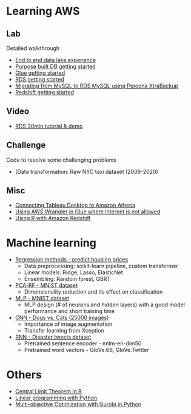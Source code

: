 # Learning AWS
## Lab
Detailed walkthrough
* [End to end data lake experience](hazelnut/data%20lake/)
* [Purpose built DB getting started](hazelnut/purpose_built_db/)
* [Glue getting started](hazelnut/glue/)
* [RDS getting started](hazelnut/rds/)
* [Migrating from MySQL to RDS MySQL using Percona XtraBackup](hazelnut/mysql-to-rds/)
* [Redshift getting started](hazelnut/redshift/)

## Video
* [RDS 30min tutorial & demo](https://pages.awscloud.com/hk-rds.html)

## Challenge
Code to resolve some challenging problems
* [Data transformation: Raw NYC taxi dataset (2009-2020)

## Misc
* [Connecting Tableau Desktop to Amazon Athena](tableau_athena.md)
* [Using AWS Wrangler in Glue where Internet is not allowed](awswrangler_glue.md)
* [Using R with Amazon Redshift](using_R_with_Redshift.md)

# Machine learning
* [Regression methods - predict housing prices](NWU/Studying_regression_with_linear_and_ensembling_models.ipynb)
  * Data preprocessing: scikit-learn pipeline, custom transformer
  * Linear models: Ridge, Lasso, ElasticNet
  * Ensembling: Random forest, GBRT
* [PCA-RF - MNIST dataset](NWU/Studying_PCA-RF_classifier_with_the_MNIST_dataset.ipynb)
  * Dimensionality reduction and its effect on classification
* [MLP - MNIST dataset](NWU/Studying_MLP_architectures_with_the_MNIST_dataset.ipynb)
  * MLP design (# of neurons and hidden layers) with a good model performance and short training time
* [CNN - Dogs vs. Cats (25000 images)](NWU/Studying_CNN_architectures_with_the_dogs_vs_cats_dataset.ipynb)
  * Importance of image augmentation
  * Transfer learning from Xception
* [RNN - Disaster tweets dataset](NWU/Studying_architectures_for_NLP_with_disaster_tweets_dataset.ipynb)
  * Pretrained sentence encoder - nnlm-en-dim50
  * Pretrained word vectors - GloVe.6B, GloVe.Twitter

# Others
* [Central Limit Theorem in R](R/central_limit_theorem.md)
* [Linear programming with Python](https://www.linkedin.com/pulse/linear-programming-python-siu-chung-corvus-lee/)
* [Multi-objective Optimization with Gurobi in Python](https://www.linkedin.com/pulse/multi-objective-optimization-gurobi-python-siu-chung-corvus-lee)
